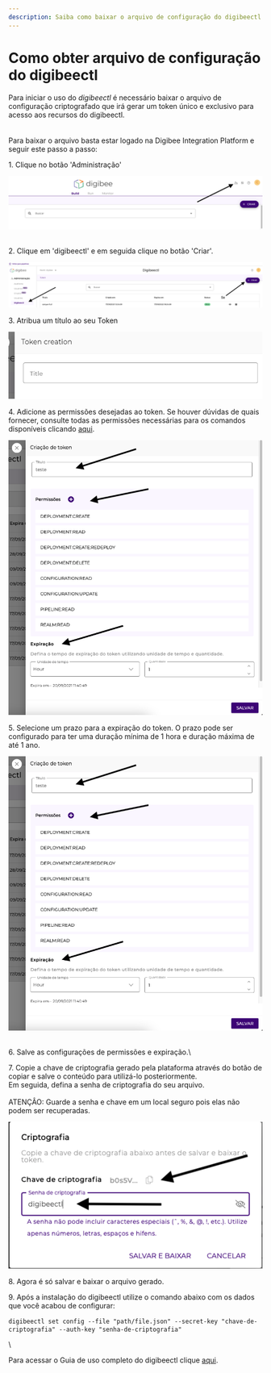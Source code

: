 ```yaml
---
description: Saiba como baixar o arquivo de configuração do digibeectl.
---
```


# Como obter arquivo de configuração do digibeectl

Para iniciar o uso do _digibeectl_ é necessário baixar o arquivo de configuração criptografado que irá gerar um token único e exclusivo para acesso aos recursos do digibeectl.\
\
\
Para baixar o arquivo basta estar logado na Digibee Integration Platform e seguir este passo a passo:

1\. Clique no botão 'Administração'&#x20;

![](<../../.gitbook/assets/01 (3).png>)

\
2\. Clique em 'digibeectl' e em seguida clique no botão 'Criar'.

![](<../../.gitbook/assets/02 (21).png>)

3\. Atribua um título ao seu Token

![](<../../.gitbook/assets/03 (7).png>)

4\. Adicione as permissões desejadas ao token. Se houver dúvidas de quais fornecer, consulte todas as permissões necessárias para os comandos disponíveis clicando [aqui](./).

![](<../../.gitbook/assets/04 (4).png>)

5\. Selecione um prazo para a expiração do token. O prazo pode ser configurado para ter uma duração mínima de 1 hora e duração máxima de até 1 ano.

![](<../../.gitbook/assets/05 (5).png>)

\
6\. Salve as configurações de permissões e expiração.\


7\. Copie a chave de criptografia gerado pela plataforma através do botão de copiar e salve o conteúdo para utilizá-lo posteriormente.\
Em seguida, defina a senha de criptografia do seu arquivo.\
\
ATENÇÂO: Guarde a senha e chave em um local seguro pois elas não podem ser recuperadas.

![](<../../.gitbook/assets/06 (8).png>)

8\. Agora é só salvar e baixar o arquivo gerado.

9\. Após a instalação do digibeectl utilize o comando abaixo com os dados que você acabou de configurar:

```
digibeectl set config --file "path/file.json" --secret-key "chave-de-criptografia" --auth-key "senha-de-criptografia"
```

\


Para acessar o Guia de uso completo do digibeectl clique [aqui](./).

